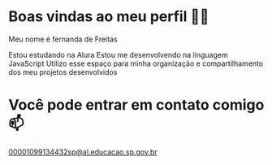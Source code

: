 # Boas vindas ao meu perfil 💙💙
Meu nome é fernanda de Freitas

Estou estudando na Alura
Estou me desenvolvendo na linguagem JavaScript
Utilizo esse espaço para minha organização e compartilhamento dos meu projetos desenvolvidos
# Você pode entrar em contato comigo 📫
00001099134432sp@al.educacao.sp.gov.br

